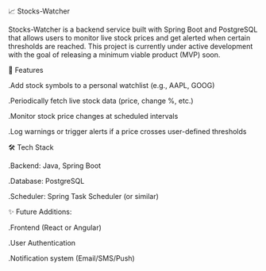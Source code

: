 📈 Stocks-Watcher

Stocks-Watcher is a backend service built with Spring Boot and PostgreSQL that allows users to monitor live stock prices and get alerted when certain thresholds are reached. This project is currently under active development with the goal of releasing a minimum viable product (MVP) soon.

🚀 Features
 
  .Add stock symbols to a personal watchlist (e.g., AAPL, GOOG)

  .Periodically fetch live stock data (price, change %, etc.)

  .Monitor stock price changes at scheduled intervals

  .Log warnings or trigger alerts if a price crosses user-defined thresholds

🛠️ Tech Stack
 
  .Backend: Java, Spring Boot

  .Database: PostgreSQL

  .Scheduler: Spring Task Scheduler (or similar)

✨ Future Additions:

  .Frontend (React or Angular)

  .User Authentication

  .Notification system (Email/SMS/Push)
